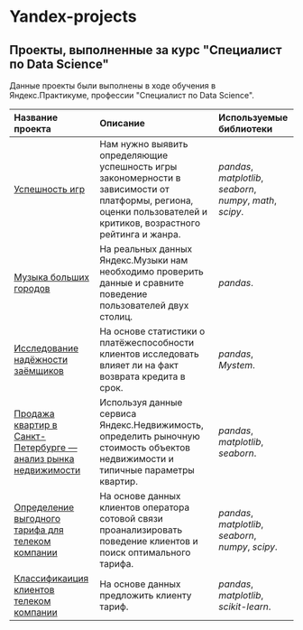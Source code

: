 # Yandex-projects
## Проекты, выполненные за курс "Специалист по Data Science"

Данные проекты были выполнены в ходе обучения в Яндекс.Практикуме, профессии "Специалист по Data Science".

| Название проекта | Описание | Используемые библиотеки | 
| :---------------------- | :---------------------- | :---------------------- |
| [Успешность игр](Game_Analysis) | Нам нужно выявить определяющие успешность игры закономерности в зависимости от платформы, региона, оценки пользователей и критиков, возрастного рейтинга и жанра. | *pandas*, *matplotlib*, *seaborn*, *numpy*, *math*, *scipy*. |
| [Музыка больших городов](Music_of_big_cities) | На реальных данных Яндекс.Музыки нам необходимо проверить данные и сравните поведение пользователей двух столиц. | *pandas*. |
| [Исследование надёжности заёмщиков](Investigation_of_the_reliability_of_borrowers) | На основе статистики о платёжеспособности клиентов исследовать влияет ли на факт возврата кредита в срок. | *pandas*, *Mystem*. |
| [Продажа квартир в Санкт-Петербурге — анализ рынка недвижимости](Research_of_ads_for_the_sale_of_apartments) | Используя данные сервиса Яндекс.Недвижимость, определить рыночную стоимость объектов недвижимости и типичные параметры квартир. | *pandas*, *matplotlib*, *seaborn*. |
| [Определение выгодного тарифа для телеком компании](Determination_of_a_promising_tariff_for_a_telecom_company) | На основе данных клиентов оператора сотовой связи проанализировать поведение клиентов и поиск оптимального тарифа. | *pandas*, *matplotlib*, *seaborn*, *numpy*, *scipy*. |
| [Классификаиция клиентов телеком компании](Recommendation_of_tariffs) | На основе данных предложить клиенту тариф. | *pandas*, *matplotlib*, *scikit-learn*. |
